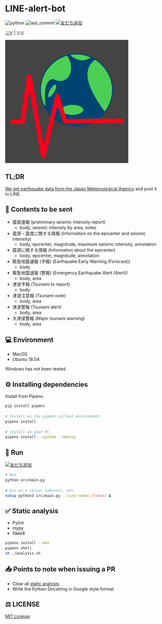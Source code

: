 # LINE-alert-bot

![python](https://img.shields.io/github/pipenv/locked/python-version/yuto51942/LINE-alert-bot)
![last_commit](https://img.shields.io/github/last-commit/yuto51942/LINE-alert-bot)
<a href="https://lin.ee/jTUmGFn"><img src="https://scdn.line-apps.com/n/line_add_friends/btn/ja.png" alt="友だち追加" height="20" border="0"></a>

 [🇯🇵](../README.md) |  🇺🇸

<img src='IMG_0128.png' width='400'>

## TL;DR

[We get earthquake data from the Japan Meteorological Agency](http://www.data.jma.go.jp/developer/xml/feed/eqvol.xml) and post it to LINE.

## 📢 Contents to be sent

- 震度速報 (preliminary seismic intensity report)
  - body, seismic intensity by area, notes
- 震源・震度に関する情報 (Information on the epicenter and seismic intensity)
  - body, epicenter, magnitude, maximum seismic intensity, annotation
- 震源に関する情報 (Information about the epicenter)
  - body, epicenter, magnitude, annotation
- 緊急地震速報 (予報) (Earthquake Early Warning (Forecast))
  - body
- 緊急地震速報 (警報) (Emergency Earthquake Alert (Alert))
  - body, area
- 津波予報 (Tsunami to report)
  - body
- 津波注意報 (Tsunami note)
  - body, area
- 津波警報 (Tsunami alert)
  - body, area
- 大津波警報 (Major tsunami warning)
  - body, area

## 💻 Environment

- MacOS
- Ubuntu 18.04

Windows has not been tested.

## ⚙ Installing dependencies

Install from Pipenv.

```bash
pip install pipenv

# Install on the pipenv virtual environment
pipenv install

# Install on your PC
pipenv install --system --deploy
```

## 🚀 Run

<a href="https://lin.ee/jTUmGFn"><img src="https://scdn.line-apps.com/n/line_add_friends/btn/ja.png" alt="友だち追加" height="20" border="0"></a>

```bash
# Run
python src/main.py

# Run on a server (Ubuntu), etc.
nohup python3 src/main.py --line-token [token] &
```

## ✅ Static analysis

- Pylint
- mypy
- flake8

```bash
pipenv install --dev
pipenv shell
sh ./analysis.sh
```

## 📥  Points to note when issuing a PR

- Clear all [static analysis](#✅-Static-analysis).
- Write the Python Docstring in Google style format.

## ⚖ LICENSE

[MIT License](..LICENSE)
